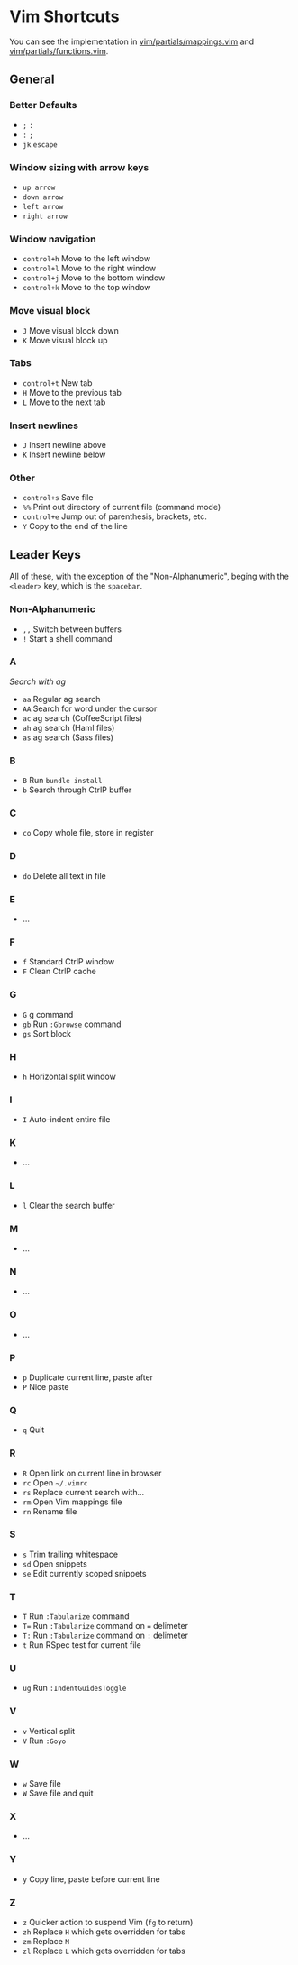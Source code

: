 Vim Shortcuts
=============

You can see the implementation in [vim/partials/mappings.vim](https://github.com/drewbarontini/dotfiles/blob/master/vim/partials/mappings.vim) and [vim/partials/functions.vim](https://github.com/drewbarontini/dotfiles/blob/master/vim/partials/functions.vim).

General
-------

### Better Defaults

- `;` `:`
- `:` `;`
- `jk` `escape`

### Window sizing with arrow keys

- `up arrow`
- `down arrow`
- `left arrow`
- `right arrow`

### Window navigation

- `control+h` Move to the left window
- `control+l` Move to the right window
- `control+j` Move to the bottom window
- `control+k` Move to the top window

### Move visual block

- `J` Move visual block down
- `K` Move visual block up

### Tabs

- `control+t` New tab
- `H` Move to the previous tab
- `L` Move to the next tab

### Insert newlines

- `J` Insert newline above
- `K` Insert newline below

### Other

- `control+s` Save file
- `%%` Print out directory of current file (command mode)
- `control+e` Jump out of parenthesis, brackets, etc.
- `Y` Copy to the end of the line

Leader Keys
-----------

All of these, with the exception of the "Non-Alphanumeric", beging with the `<leader>` key, which is the `spacebar`.

### Non-Alphanumeric

- `,,` Switch between buffers
- `!` Start a shell command

### A

_Search with ag_

- `aa` Regular ag search
- `AA` Search for word under the cursor
- `ac` ag search (CoffeeScript files)
- `ah` ag search (Haml files)
- `as` ag search (Sass files)

### B

- `B` Run `bundle install`
- `b` Search through CtrlP buffer

### C

- `co` Copy whole file, store in register

### D

- `do` Delete all text in file

### E

- ...

### F

- `f` Standard CtrlP window
- `F` Clean CtrlP cache

### G

- `G` g command
- `gb` Run `:Gbrowse` command
- `gs` Sort block

### H

- `h` Horizontal split window

### I

- `I` Auto-indent entire file

### K

- ...

### L

- `l` Clear the search buffer

### M

- ...

### N

- ...

### O

- ...

### P

- `p` Duplicate current line, paste after
- `P` Nice paste

### Q

- `q` Quit

### R

- `R` Open link on current line in browser
- `rc` Open `~/.vimrc`
- `rs` Replace current search with...
- `rm` Open Vim mappings file
- `rn` Rename file

### S

- `s` Trim trailing whitespace
- `sd` Open snippets
- `se` Edit currently scoped snippets

### T

- `T` Run `:Tabularize` command
- `T=` Run `:Tabularize` command on `=` delimeter
- `T:` Run `:Tabularize` command on `:` delimeter
- `t` Run RSpec test for current file

### U

- `ug` Run `:IndentGuidesToggle`

### V

- `v` Vertical split
- `V` Run `:Goyo`

### W

- `w` Save file
- `W` Save file and quit

### X

- ...

### Y

- `y` Copy line, paste before current line

### Z

- `z` Quicker action to suspend Vim (`fg` to return)
- `zh` Replace `H` which gets overridden for tabs
- `zm` Replace `M`
- `zl` Replace `L` which gets overridden for tabs
